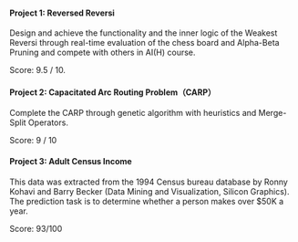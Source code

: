 #### Project 1: Reversed Reversi

Design and achieve the functionality and the inner logic of the Weakest Reversi through real-time evaluation of the chess board and Alpha-Beta Pruning and  compete with others in AI(H) course. 

 Score: 9.5 / 10. 

#### Project 2: Capacitated Arc Routing Problem（CARP）

 Complete the CARP through genetic algorithm with heuristics and Merge-Split Operators. 

 Score: 9 / 10 

#### Project 3: Adult Census Income

This data was extracted from the 1994 Census bureau database by Ronny Kohavi  and Barry Becker (Data Mining and Visualization, Silicon Graphics). The prediction  task is to determine whether a person makes over $50K a year.

Score: 93/100